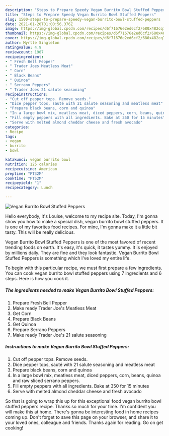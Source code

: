 ```yaml
---
description: "Steps to Prepare Speedy Vegan Burrito Bowl Stuffed Peppers"
title: "Steps to Prepare Speedy Vegan Burrito Bowl Stuffed Peppers"
slug: 1500-steps-to-prepare-speedy-vegan-burrito-bowl-stuffed-peppers
date: 2021-01-20T01:00:56.376Z
image: https://img-global.cpcdn.com/recipes/d6f71676e2ed6cf2/680x482cq70/vegan-burrito-bowl-stuffed-peppers-recipe-main-photo.jpg
thumbnail: https://img-global.cpcdn.com/recipes/d6f71676e2ed6cf2/680x482cq70/vegan-burrito-bowl-stuffed-peppers-recipe-main-photo.jpg
cover: https://img-global.cpcdn.com/recipes/d6f71676e2ed6cf2/680x482cq70/vegan-burrito-bowl-stuffed-peppers-recipe-main-photo.jpg
author: Myrtle Singleton
ratingvalue: 4.9
reviewcount: 1907
recipeingredient:
- " Fresh Bell Pepper"
- " Trader Joes Meatless Meat"
- " Corn"
- " Black Beans"
- " Quinoa"
- " Serrano Peppers"
- " Trader Joes 21 salute seasoning"
recipeinstructions:
- "Cut off pepper tops. Remove seeds."
- "Dice pepper tops, sauté with 21 salute seasoning and meatless meat"
- "Prepare black beans, corn and quinoa"
- "In a large bowl mix, meatless meat, diced peppers, corn, beans, quinoa and raw sliced serrano peppers."
- "Fill empty peppers with all ingredients. Bake at 350 for 15 minutes"
- "Serve with melted almond cheddar cheese and fresh avocado"
categories:
- Recipe
tags:
- vegan
- burrito
- bowl

katakunci: vegan burrito bowl 
nutrition: 125 calories
recipecuisine: American
preptime: "PT32M"
cooktime: "PT52M"
recipeyield: "1"
recipecategory: Lunch

---
```



![Vegan Burrito Bowl Stuffed Peppers](https://img-global.cpcdn.com/recipes/d6f71676e2ed6cf2/680x482cq70/vegan-burrito-bowl-stuffed-peppers-recipe-main-photo.jpg)

Hello everybody, it's Louise, welcome to my recipe site. Today, I'm gonna show you how to make a special dish, vegan burrito bowl stuffed peppers. It is one of my favorites food recipes. For mine, I'm gonna make it a little bit tasty. This will be really delicious.



Vegan Burrito Bowl Stuffed Peppers is one of the most favored of recent trending foods on earth. It's easy, it's quick, it tastes yummy. It is enjoyed by millions daily. They are fine and they look fantastic. Vegan Burrito Bowl Stuffed Peppers is something which I've loved my entire life.


To begin with this particular recipe, we must first prepare a few ingredients. You can cook vegan burrito bowl stuffed peppers using 7 ingredients and 6 steps. Here is how you cook it.

<!--inarticleads1-->

##### The ingredients needed to make Vegan Burrito Bowl Stuffed Peppers:

1. Prepare  Fresh Bell Pepper
1. Make ready  Trader Joe&#39;s Meatless Meat
1. Get  Corn
1. Prepare  Black Beans
1. Get  Quinoa
1. Prepare  Serrano Peppers
1. Make ready  Trader Joe&#39;s 21 salute seasoning




<!--inarticleads2-->

##### Instructions to make Vegan Burrito Bowl Stuffed Peppers:

1. Cut off pepper tops. Remove seeds.
1. Dice pepper tops, sauté with 21 salute seasoning and meatless meat
1. Prepare black beans, corn and quinoa
1. In a large bowl mix, meatless meat, diced peppers, corn, beans, quinoa and raw sliced serrano peppers.
1. Fill empty peppers with all ingredients. Bake at 350 for 15 minutes
1. Serve with melted almond cheddar cheese and fresh avocado




So that is going to wrap this up for this exceptional food vegan burrito bowl stuffed peppers recipe. Thanks so much for your time. I'm confident you will make this at home. There's gonna be interesting food in home recipes coming up. Don't forget to save this page on your browser, and share it to your loved ones, colleague and friends. Thanks again for reading. Go on get cooking!
